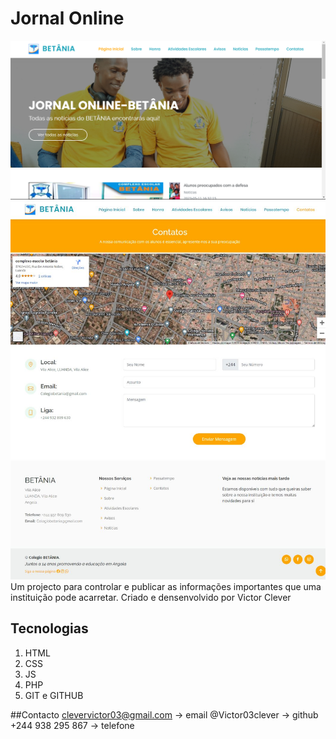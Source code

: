 # Jornal Online

![preview](./public/img/jornal1.png)
![preview](./public/img/jornal2.jpg)
Um projecto para controlar e publicar as informações importantes que uma instituição pode acarretar.
Criado e densenvolvido por Victor Clever

## Tecnologias

1. HTML
2. CSS
3. JS
4. PHP
5. GIT e GITHUB

##Contacto
clevervictor03@gmail.com -> email
@Victor03clever -> github
+244 938 295 867 -> telefone